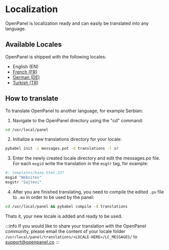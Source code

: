 
# Localization

OpenPanel is localization ready and can easily be translated into any language.

## Available Locales

OpenPanel is shipped with the following locales:

- English (EN)
- [French (FR)](https://community.openpanel.co/d/45-parles-tu-francais-french-translation-for-openpanel)
- [German (DE)](https://community.openpanel.co/d/25-sprichst-du-deutsch-german-translation-for-openpanel)
- [Turkish (TR)](https://community.openpanel.co/d/31-turkce-konusuyor-musun-turkish-translation-for-openpanel)


## How to translate

To translate OpenPanel to another language, for example Serbian:

1. Navigate to the OpenPanel directory using the "cd" command:
```bash
cd /usr/local/panel
```

2. Initialize a new translations directory for your locale:
```bash
pybabel init -i messages.pot -d translations -l sr
```

3. Enter the newly created locale directory and edit the messages.po file. For each `msgid` write the translation in the `msgtr` tag, for example:


```bash title="/usr/local/panel/translations/sr/LC_MESSAGES/messages.po"
#: templates/base.html:237
msgid "Websites"
msgstr "Sajtovi"
``` 


4. After you are finished translating, you need to compile the edited `.po` file to `.mo` in order to be used by the panel:

```bash
cd /usr/local/panel && pybabel compile -d translations
```

Thats it, your new locale is added and ready to be used.

:::info
If you would like to share your translation with the OpenPanel community, please email the content of your locale folder `/usr/local/panel/translations/<LOCALE-HERE>/LC_MESSAGES/` to support@openpanel.co
:::
